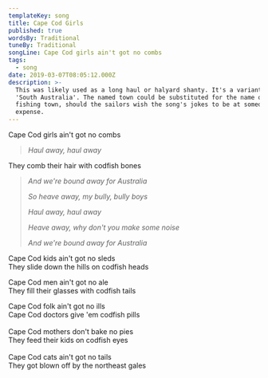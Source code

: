 ```yaml
---
templateKey: song
title: Cape Cod Girls
published: true
wordsBy: Traditional
tuneBy: Traditional
songLine: Cape Cod girls ain't got no combs
tags:
  - song
date: 2019-03-07T08:05:12.000Z
description: >-
  This was likely used as a long haul or halyard shanty. It's a variant on
  'South Australia'. The named town could be substituted for the name of another
  fishing town, should the sailors wish the song's jokes to be at someone else's
  expense.
---
```

Cape Cod girls ain't got no combs

> _Haul away, haul away_

They comb their hair with codfish bones

> _And we're bound away for Australia_
>
> _So heave away, my bully, bully boys_
>
> _Haul away, haul away_
>
> _Heave away, why don't you make some noise_
>
> _And we're bound away for Australia_

Cape Cod kids ain't got no sleds\
They slide down the hills on codfish heads

Cape Cod men ain't got no ale\
They fill their glasses with codfish tails

Cape Cod folk ain't got no ills\
Cape Cod doctors give 'em codfish pills\
\
Cape Cod mothers don't bake no pies\
They feed their kids on codfish eyes\
\
Cape Cod cats ain't got no tails\
They got blown off by the northeast gales
